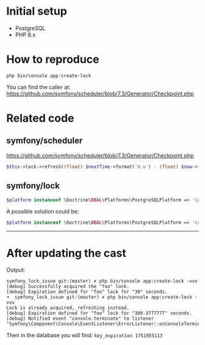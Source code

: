 # Initial setup
- PostgreSQL
- PHP 8.x

# How to reproduce
`php bin/console app:create-lock`

You can find the caller at: https://github.com/symfony/scheduler/blob/7.3/Generator/Checkpoint.php

# Related code
## symfony/scheduler
https://github.com/symfony/scheduler/blob/7.3/Generator/Checkpoint.php
```php
$this->lock->refresh((float) $nextTime->format('U.u') - (float) $now->format('U.u') + $remaining);
```

## symfony/lock
```php
$platform instanceof \Doctrine\DBAL\Platforms\PostgreSQLPlatform => 'CAST(EXTRACT(epoch FROM NOW()) AS INT)',
```

A possible solution could be:
```php
$platform instanceof \Doctrine\DBAL\Platforms\PostgreSQLPlatform => 'CAST(EXTRACT(epoch FROM NOW()) AS DOUBLE PRECISION)',
```
-----
# After updating the cast
Output:
```text
symfony_lock_issue git:(master) ✗ php bin/console app:create-lock -vvv
[debug] Successfully acquired the "foo" lock.
[debug] Expiration defined for "foo" lock for "30" seconds.
➜  symfony_lock_issue git:(master) ✗ php bin/console app:create-lock -vvv
Lock is already acquired, refreshing instead.
[debug] Expiration defined for "foo" lock for "300.3777777" seconds.
[debug] Notified event "console.terminate" to listener "Symfony\Component\Console\EventListener\ErrorListener::onConsoleTerminate".
```

Then in the database you will find:
`key_expiration
1751955113
`
